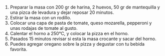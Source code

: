 1. Preparar la masa con 200 gr de harina, 2 huevos, 50 gr de mantequilla y una pizca de levadura y dejar reposar 20 minutos.
2. Estirar la masa con un rodillo.
3. Colocar una capa de pasta de tomate, queso mozarella, pepperoni y unas rodajas de tomate al gusto.
4. Calentar el horno a 250°C, y colocar la pizza en el horno.
5. Pasados 15 minutos revisar si esta la masa crocante y sacar del horno.
6. Puedes agregar oregano sobre la pizza y degustar con tu bebida favorita.
